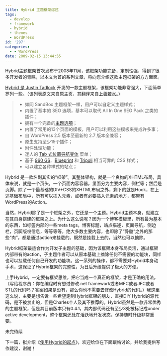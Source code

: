 ```yaml
---
title: Hybrid 主题框架综述
tags:
  - develop
  - framework
  - hybrid
  - themes
  - WordPress
id: '297'
categories:
  - - WordPress
date: 2009-02-15 13:44:55
---
```


Hybrid主题框架首次发布于2008年11月，该框架功能完备，定制性强，得到了很多开发者的青睐，以本文为首的系列文章，将向您介绍这款主题框架的方方面面。
<!-- more -->
[Hybrid 是 Justin Tadlock](http://themehybrid.com/archives/2008/11/hybrid-wordpress-theme-framework) 开发的一款主题框架，该框架功能非常强大，下面简单罗列一些。（该列表原文来自原主页，其翻译来自[上善若水](http://edwardright.com/archives/a-new-wordpress-framwork-theme-hybrid.html)。）

> *   如同 SandBox 主题框架一样，用户可以自定义主题样式；
> *   内置了基本的 SEO 选项，基本可以取代 All In One SEO Pack 之类的插件；
> *   拥有一个完备的[主题选项](http://themehybrid.com/blog/wp-content/uploads/2008/11/hybrid-theme-settings.gif)；
> *   内置了常用的13个页面的模板，用户可以利用这些模板来完成许多事；
> *   自 WordPress 2.5 版本至最新的 2.7 版本全兼容；
> *   原生支持至少15个插件；
> *   附件处理功能；
> *   迷人的 [Tab 式位置导航变体](http://www.junchenwu.com/2007/04/the_tabbed_breadcrumb_navigation.html) 菜单；
> *   基于 [960 GS](http://960.gs/)、[Blueprint](http://www.blueprintcss.org/) 和 [Tripoli](http://devkick.com/lab/tripoli) 相当可靠的 CSS 样式；
> *   可以建立各种样式的站点；

Hybrid 是一款名副其实的“框架”。其整体架构，就是一个良构的XHTML布局，具体来说，就是一个页头，一个页面内容容器，里面分为主要内容，侧栏等；然后是页脚。除了一个最基础的DIV+CSS的XHTML布局之外，剩下的就是Hook，在上述基础布局中，所有可以插入元素，或者有必要插入元素的地方，都带有WordPress的Action。

当然，Hybrid除了是一个框架之外，它还是一个主题。Hybrid主题本身，就建立在其自身搭建的框架之上。为什么这么说呢？因为一个博客模板里，所有最为基本的东西，如<head>标签内部的一些meta tags，博客标题，站点描述，页面导航，侧边栏，页脚版权信息，等等等等，绝大多数主要内容，也即除了“骨骼”之外的那些“肉”，都是通过action来挂载的。既然是挂载上去的，当然也可以摘除。

Hybrid框架最适合作为开发子主题的基础，因为该框架本身布局灵活，通过框架内部带有的action，子主题作者可以从原本基础上摘除任何不需要的功能块，同样也可以挂载任何自己开发的功能块。这一系列的操作，都不需要对Hybrid本身动手术，这保证了Hybrid框架的完整性，为日后升级提供了极大的方便。

上手Hybrid，一定要有框架思维，把它当成一个真正的框架，才是正确的用法。（写给程序员：你在编程时有想过修改.net framework或者MFC或者JFC或者STL的代码吗？答案如果是没有，那么你也不需要去修改Hybrid的代码。）我这里这么说，主要是想告诉一些希望定制Hybrid框架的朋友，直接DIY Hybrid的源代码，是不被禁止的，但是Charles个人及其不推荐的。Hybrid虽然是一款非常优秀的主题框架，但是其目前版本只有0.4.1，其内部代码还有至少3处被标记成under active development，整个框架还处在活跃地开发状态，保持随时升级非常重要。

未完待续

下一篇，拟介绍《[使用Hybrid的起点](http://sexywp.com/use-hybrid-to-build-child-theme.htm)》，欢迎给位在下面跟帖讨论，并给我提供写作建议，谢谢！
